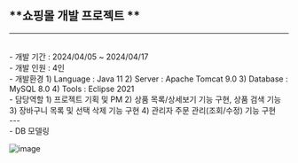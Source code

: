 ## **쇼핑몰 개발 프로젝트 **
---
<br>
- 개발 기간 : 2024/04/05 ~ 2024/04/17
<br>
- 개발 인원 : 4인
<br>
- 개발환경
 1) Language : Java 11
 2) Server : Apache Tomcat 9.0
 3) Database : MySQL 8.0 
 4) Tools : Eclipse 2021
<br>
- 담당역할
 1) 프로젝트 기획 및 PM
 2) 상품 목록/상세보기 기능 구현, 상품 검색 기능
 3) 장바구니 목록 및 선택 삭제 기능 구현
 4) 관리자 주문 관리(조회/수정) 기능 구현
<br>
---
<br>
- DB 모델링

![image](https://github.com/user-attachments/assets/c1657acd-516e-4785-931f-24443fd81bed)




